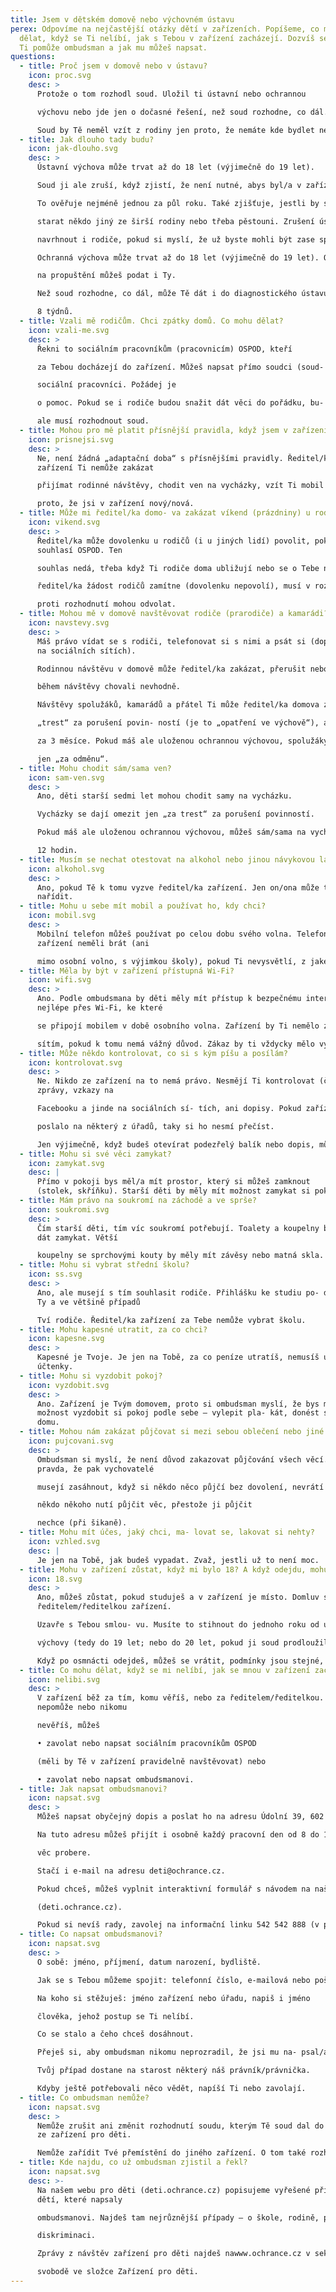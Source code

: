 ```yaml
---
title: Jsem v dětském domově nebo výchovném ústavu
perex: Odpovíme na nejčastější otázky dětí v zařízeních. Popíšeme, co můžeš
  dělat, když se Ti nelíbí, jak s Tebou v zařízení zacházejí. Dozvíš se, s čím
  Ti pomůže ombudsman a jak mu můžeš napsat.
questions:
  - title: Proč jsem v domově nebo v ústavu?
    icon: proc.svg
    desc: >
      Protože o tom rozhodl soud. Uložil ti ústavní nebo ochrannou

      výchovu nebo jde jen o dočasné řešení, než soud rozhodne, co dál.

      Soud by Tě neměl vzít z rodiny jen proto, že nemáte kde bydlet nebo nemáte peníze.
  - title: Jak dlouho tady budu?
    icon: jak-dlouho.svg
    desc: >
      Ústavní výchova může trvat až do 18 let (výjimečně do 19 let).

      Soud ji ale zruší, když zjistí, že není nutné, abys byl/a v zařízení.

      To ověřuje nejméně jednou za půl roku. Také zjišťuje, jestli by se o Tebe kromě rodičů nemohl 

      starat někdo jiný ze širší rodiny nebo třeba pěstouni. Zrušení ústavní výchovy soudu mohou 

      navrhnout i rodiče, pokud si myslí, že už byste mohli být zase společně doma.

      Ochranná výchova může trvat až do 18 let (výjimečně do 19 let). O propuštění rozhoduje soud. Návrh 

      na propuštění můžeš podat i Ty.

      Než soud rozhodne, co dál, může Tě dát i do diagnostického ústavu. Tady bys neměl/a zůstat déle než 

      8 týdnů.
  - title: Vzali mě rodičům. Chci zpátky domů. Co mohu dělat?
    icon: vzali-me.svg
    desc: >
      Řekni to sociálním pracovníkům (pracovnicím) OSPOD, kteří

      za Tebou docházejí do zařízení. Můžeš napsat přímo soudci (soud- kyni). Jeho (její) jméno Ti řeknou 

      sociální pracovníci. Požádej je

      o pomoc. Pokud se i rodiče budou snažit dát věci do pořádku, bu- dete snad zase brzy spolu. O tom 

      ale musí rozhodnout soud.
  - title: Mohou pro mě platit přísnější pravidla, když jsem v zařízení nový/nová?
    icon: prisnejsi.svg
    desc: >
      Ne, není žádná „adaptační doba“ s přísnějšími pravidly. Ředitel/ka
      zařízení Ti nemůže zakázat 

      přijímat rodinné návštěvy, chodit ven na vycházky, vzít Ti mobil nebo Tě nepustit na internet, jen 

      proto, že jsi v zařízení nový/nová.
  - title: Může mi ředitel/ka domo- va zakázat víkend (prázdniny) u rodičů?
    icon: vikend.svg
    desc: >
      Ředitel/ka může dovolenku u rodičů (i u jiných lidí) povolit, pokud s tím
      souhlasí OSPOD. Ten 

      souhlas nedá, třeba když Ti rodiče doma ubližují nebo se o Tebe nedokážou postarat. Pokud 

      ředitel/ka žádost rodičů zamítne (dovolenku nepovolí), musí v rozhodnutí vysvětlit, proč. Rodiče se 

      proti rozhodnutí mohou odvolat.
  - title: Mohou mě v domově navštěvovat rodiče (prarodiče) a kamarádi?
    icon: navstevy.svg
    desc: >
      Máš právo vídat se s rodiči, telefonovat si s nimi a psát si (dopisy, SMS,
      na sociálních sítích). 

      Rodinnou návštěvu v domově může ředitel/ka zakázat, přerušit nebo omezit, jenom kdyby se rodiče 

      během návštěvy chovali nevhodně.

      Návštěvy spolužáků, kamarádů a přátel Ti může ředitel/ka domova zakázat nebo omezit jen jako 

      „trest“ za porušení povin- ností (je to „opatření ve výchově“), ale nanejvýš na 30 dnů

      za 3 měsíce. Pokud máš ale uloženou ochrannou výchovou, spolužáky, kamarády a přátele můžeš vidět 

      jen „za odměnu“.
  - title: Mohu chodit sám/sama ven?
    icon: sam-ven.svg
    desc: >
      Ano, děti starší sedmi let mohou chodit samy na vycházku.

      Vycházky se dají omezit jen „za trest“ za porušení povinností.

      Pokud máš ale uloženou ochrannou výchovou, můžeš sám/sama na vycházku jen „za odměnu“, nejdéle na 

      12 hodin.
  - title: Musím se nechat otestovat na alkohol nebo jinou návykovou látku?
    icon: alkohol.svg
    desc: >
      Ano, pokud Tě k tomu vyzve ředitel/ka zařízení. Jen on/ona může testování
      nařídit.
  - title: Mohu u sebe mít mobil a používat ho, kdy chci?
    icon: mobil.svg
    desc: >
      Mobilní telefon můžeš používat po celou dobu svého volna. Telefon by Ti v
      zařízení neměli brát (ani 

      mimo osobní volno, s výjimkou školy), pokud Ti nevysvětlí, z jakého vážného důvodu to dělají.
  - title: Měla by být v zařízení přístupná Wi-Fi?
    icon: wifi.svg
    desc: >
      Ano. Podle ombudsmana by děti měly mít přístup k bezpečnému internetu,
      nejlépe přes Wi-Fi, ke které 

      se připojí mobilem v době osobního volna. Zařízení by Ti nemělo zakazovat přístup k sociál- ním 

      sítím, pokud k tomu nemá vážný důvod. Zákaz by ti vždycky mělo vysvětlit.
  - title: Může někdo kontrolovat, co si s kým píšu a posílám?
    icon: kontrolovat.svg
    desc: >
      Ne. Nikdo ze zařízení na to nemá právo. Nesmějí Ti kontrolovat (číst) SMS,
      zprávy, vzkazy na 

      Facebooku a jinde na sociálních sí- tích, ani dopisy. Pokud zařízení požádáš, aby Tvůj dopis 

      poslalo na některý z úřadů, taky si ho nesmí přečíst.

      Jen výjimečně, když budeš otevírat podezřelý balík nebo dopis, může u toho být ředitel/ka zařízení.
  - title: Mohu si své věci zamykat?
    icon: zamykat.svg
    desc: |
      Přímo v pokoji bys měl/a mít prostor, který si můžeš zamknout
      (stolek, skříňku). Starší děti by měly mít možnost zamykat si pokoj.
  - title: Mám právo na soukromí na záchodě a ve sprše?
    icon: soukromi.svg
    desc: >
      Čím starší děti, tím víc soukromí potřebují. Toalety a koupelny by se měly
      dát zamykat. Větší 

      koupelny se sprchovými kouty by měly mít závěsy nebo matná skla.
  - title: Mohu si vybrat střední školu?
    icon: ss.svg
    desc: >
      Ano, ale musejí s tím souhlasit rodiče. Přihlášku ke studiu po- depisuješ
      Ty a ve většině případů 

      Tví rodiče. Ředitel/ka zařízení za Tebe nemůže vybrat školu.
  - title: Mohu kapesné utratit, za co chci?
    icon: kapesne.svg
    desc: >
      Kapesné je Tvoje. Je jen na Tobě, za co peníze utratíš, nemusíš ukazovat
      účtenky.
  - title: Mohu si vyzdobit pokoj?
    icon: vyzdobit.svg
    desc: >
      Ano. Zařízení je Tvým domovem, proto si ombudsman myslí, že bys měl/a mít
      možnost vyzdobit si pokoj podle sebe – vylepit pla- kát, donést si věci z
      domu.
  - title: Mohou nám zakázat půjčovat si mezi sebou oblečení nebo jiné věci?
    icon: pujcovani.svg
    desc: >
      Ombudsman si myslí, že není důvod zakazovat půjčování všech věcí. Je ale
      pravda, že pak vychovatelé 

      musejí zasáhnout, když si někdo něco půjčí bez dovolení, nevrátí to, nebo zničí, případně když 

      někdo někoho nutí půjčit věc, přestože ji půjčit

      nechce (při šikaně).
  - title: Mohu mít účes, jaký chci, ma- lovat se, lakovat si nehty?
    icon: vzhled.svg
    desc: |
      Je jen na Tobě, jak budeš vypadat. Zvaž, jestli už to není moc.
  - title: Mohu v zařízení zůstat, když mi bylo 18? A když odejdu, mohu se vrátit?
    icon: 18.svg
    desc: >
      Ano, můžeš zůstat, pokud studuješ a v zařízení je místo. Domluv se s
      ředitelem/ředitelkou zařízení. 

      Uzavře s Tebou smlou- vu. Musíte to stihnout do jednoho roku od ukončení ústavní nebo ochranné 

      výchovy (tedy do 19 let; nebo do 20 let, pokud ji soud prodloužil).

      Když po osmnácti odejdeš, můžeš se vrátit, podmínky jsou stejné, jako když chceš zůstat.
  - title: Co mohu dělat, když se mi nelíbí, jak se mnou v zařízení zacházejí?
    icon: nelibi.svg
    desc: >
      V zařízení běž za tím, komu věříš, nebo za ředitelem/ředitelkou. Když to
      nepomůže nebo nikomu 

      nevěříš, můžeš

      • zavolat nebo napsat sociálním pracovníkům OSPOD

      (měli by Tě v zařízení pravidelně navštěvovat) nebo

      • zavolat nebo napsat ombudsmanovi.
  - title: Jak napsat ombudsmanovi?
    icon: napsat.svg
    desc: >
      Můžeš napsat obyčejný dopis a poslat ho na adresu Údolní 39, 602 00 Brno.

      Na tuto adresu můžeš přijít i osobně každý pracovní den od 8 do 16 hodin. Právník/právnička s Tebou 

      věc probere.

      Stačí i e-mail na adresu deti@ochrance.cz.

      Pokud chceš, můžeš vyplnit interaktivní formulář s návodem na našem webu pro děti 

      (deti.ochrance.cz).

      Pokud si nevíš rady, zavolej na informační linku 542 542 888 (v pracovní dny od 8 do 16 hodin).
  - title: Co napsat ombudsmanovi?
    icon: napsat.svg
    desc: >
      O sobě: jméno, příjmení, datum narození, bydliště.

      Jak se s Tebou můžeme spojit: telefonní číslo, e-mailová nebo poštovní adresa.

      Na koho si stěžuješ: jméno zařízení nebo úřadu, napiš i jméno

      člověka, jehož postup se Ti nelíbí.

      Co se stalo a čeho chceš dosáhnout.

      Přeješ si, aby ombudsman nikomu neprozradil, že jsi mu na- psal/a? Napiš nám to.

      Tvůj případ dostane na starost některý náš právník/právnička.

      Kdyby ještě potřebovali něco vědět, napíší Ti nebo zavolají.
  - title: Co ombudsman nemůže?
    icon: napsat.svg
    desc: >
      Nemůže zrušit ani změnit rozhodnutí soudu, kterým Tě soud dal do některého
      ze zařízení pro děti.

      Nemůže zařídit Tvé přemístění do jiného zařízení. O tom také rozhoduje soud.
  - title: Kde najdu, co už ombudsman zjistil a řekl?
    icon: napsat.svg
    desc: >-
      Na našem webu pro děti (deti.ochrance.cz) popisujeme vyřešené případy
      dětí, které napsaly 

      ombudsmanovi. Najdeš tam nejrůznější případy – o škole, rodině, práci, dávkách, dluzích i o 

      diskriminaci.

      Zprávy z návštěv zařízení pro děti najdeš nawww.ochrance.cz v sekci Ochrana osob omezených na 

      svobodě ve složce Zařízení pro děti.
---
```

